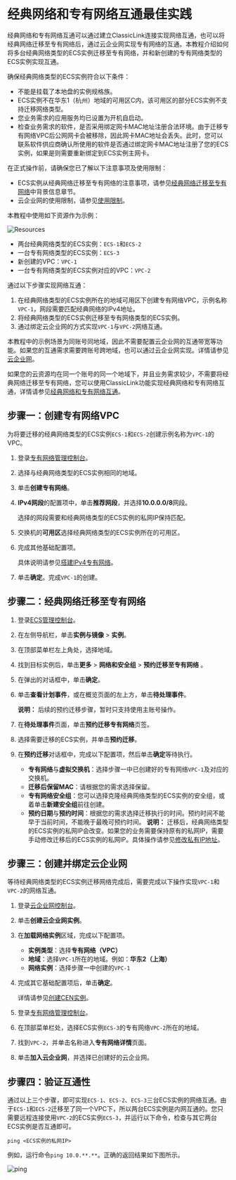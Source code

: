 # 经典网络和专有网络互通最佳实践

经典网络和专有网络互通可以通过建立ClassicLink连接实现网络互通，也可以将经典网络迁移至专有网络后，通过云企业网实现专有网络的互通。本教程介绍如何将多台经典网络类型的ECS实例迁移至专有网络，并和新创建的专有网络类型的ECS实例实现互通。

确保经典网络类型的ECS实例符合以下条件：

-   不能是挂载了本地盘的实例规格族。
-   ECS实例不在华东1（杭州）地域的可用区C内，该可用区的部分ECS实例不支持迁移网络类型。
-   您业务需求的应用服务均已设置为开机自启动。
-   检查业务需求的软件，是否采用绑定网卡MAC地址注册合法环境。由于迁移专有网络VPC后公网网卡会被移除，因此网卡MAC地址会丢失。此时，您可以联系软件供应商确认所使用的软件是否通过绑定网卡MAC地址注册了您的ECS实例，如果是则需要重新绑定到ECS实例主网卡。

在正式操作前，请确保您已了解以下注意事项及使用限制：

-   ECS实例从经典网络迁移至专有网络的注意事项，请参见[经典网络迁移至专有网络](/cn.zh-CN/网络/经典网络迁移至专有网络.md)中背景信息章节。
-   云企业网的使用限制，请参见[使用限制]()。

本教程中使用如下资源作为示例：

![Resources](https://static-aliyun-doc.oss-cn-hangzhou.aliyuncs.com/assets/img/zh-CN/4747230061/p167235.png)

-   两台经典网络类型的ECS实例：`ECS-1`和`ECS-2`
-   一台专有网络类型的ECS实例：`ECS-3`
-   新创建的VPC：`VPC-1`
-   一台专有网络类型的ECS实例对应的VPC：`VPC-2`

通过以下步骤实现网络互通：

1.  在经典网络类型的ECS实例所在的地域可用区下创建专有网络VPC，示例名称`VPC-1`，网段需要匹配经典网络的IPv4地址。
2.  将经典网络类型的ECS实例迁移至专有网络类型的ECS实例。
3.  通过绑定云企业网的方式实现`VPC-1`与`VPC-2`网络互通。

本教程中的示例场景为同账号同地域，因此不需要配置云企业网的互通带宽等功能。如果您的互通需求需要跨账号跨地域，也可以通过云企业网实现。详情请参见[云企业网]()。

如果您的云资源均在同一个账号的同一个地域下，并且业务需求较少，不需要将经典网络迁移至专有网络，您可以使用ClassicLink功能实现经典网络和专有网络互通，详情请参见[经典网络和专有网络互通](/cn.zh-CN/网络/经典网络和专有网络互通.md)。

## 步骤一：创建专有网络VPC

为将要迁移的经典网络类型的ECS实例`ECS-1`和`ECS-2`创建示例名称为`VPC-1`的VPC。

1.  登录[专有网络管理控制台](https://vpcnext.console.aliyun.com)。

2.  选择与经典网络类型的ECS实例相同的地域。

3.  单击**创建专有网络**。

4.  **IPv4网段**的配置项中，单击**推荐网段**，并选择**10.0.0.0/8**网段。

    选择的网段需要和经典网络类型的ECS实例的私网IP保持匹配。

5.  交换机的**可用区**选择经典网络类型的ECS实例所在的可用区。

6.  完成其他基础配置项。

    具体说明请参见[搭建IPv4专有网络](/cn.zh-CN/快速入门/搭建IPv4专有网络.md)。

7.  单击**确定**。完成`VPC-1`的创建。


## 步骤二：经典网络迁移至专有网络

1.  登录[ECS管理控制台](https://ecs.console.aliyun.com)。

2.  在左侧导航栏，单击**实例与镜像** \> **实例**。

3.  在顶部菜单栏左上角处，选择地域。

4.  找到目标实例后，单击**更多** \> **网络和安全组** \> **预约迁移至专有网络** 。

5.  在弹出的对话框中，单击**确定**。

6.  单击**查看计划事件**，或在概览页面的左上方，单击**待处理事件**。

    **说明：** 后续的预约迁移步骤，暂时只支持使用主账号操作。

7.  在**待处理事件**页面，单击**预约迁移专有网络**页签。

8.  选择需要迁移的ECS实例，并单击**预约迁移**。

9.  在**预约迁移**对话框中，完成以下配置项，然后单击**确定**等待执行。

    -   **专有网络**与**虚拟交换机**：选择步骤一中已创建好的专有网络`VPC-1`及对应的交换机。
    -   **迁移后保留MAC**：请根据您的需求选择保留。
    -   **专有网络安全组**：您可以选择克隆经典网络类型的ECS实例的安全组，或着单击**新建安全组**前往创建。
    -   **预约日期**与**预约时间**：根据您的需求选择迁移执行的时间。预约时间不能早于当前时间，不能晚于最晚可预约时间。
    **说明：** 迁移后，经典网络类型的ECS实例的私网IP会改变。如果您的业务需要保持原有的私网IP，需要手动修改迁移后的ECS实例的私网IP。具体操作请参见[修改私有IP地址](/cn.zh-CN/网络/修改IPv4地址/修改私有IP地址.md)。


## 步骤三：创建并绑定云企业网

等待经典网络类型的ECS实例迁移网络完成后，需要完成以下操作实现`VPC-1`和`VPC-2`的网络互通。

1.  登录[云企业网控制台](https://cen.console.aliyun.com)。

2.  单击**创建云企业网实例**。

3.  在**加载网络实例**区域，完成以下配置项。

    -   **实例类型**：选择**专有网络（VPC）**
    -   **地域**：选择`VPC-1`所在的地域。例如：**华东2（上海）**
    -   **网络实例**：选择步骤一中创建的`VPC-1`
4.  完成其它基础配置项后，单击**确定**。

    详情请参见[创建CEN实例]()。

5.  登录[专有网络管理控制台](https://vpcnext.console.aliyun.com/vpc)。

6.  在顶部菜单栏处，选择ECS实例`ECS-3`的专有网络`VPC-2`所在的地域。

7.  找到`VPC-2`，并单击名称进入**专有网络详情**页面。

8.  单击**加入云企业网**，并选择已创建好的云企业网。


## 步骤四：验证互通性

通过以上三个步骤，即可实现`ECS-1`、`ECS-2`、`ECS-3`三台ECS实例的网络互通。由于`ECS-1`和`ECS-2`迁移至了同一个VPC下，所以两台ECS实例是内网互通的。您只需要远程连接使用`VPC-2`的ECS实例`ECS-3`，并运行以下命令，检查与其它两台ECS实例是否互通即可。

```
ping <ECS实例的私网IP>
```

例如，运行命令`ping 10.0.**.**`。正确的返回结果如下图所示。

![ping](https://static-aliyun-doc.oss-cn-hangzhou.aliyuncs.com/assets/img/zh-CN/1783420061/p166976.png)

